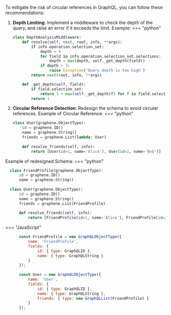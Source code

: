 To mitigate the risk of circular references in GraphQL, you can follow these recommendations:
1. **Depth Limiting**:
Implement a middleware to check the depth of the query, and raise an error if it exceeds the limit.
Example:
=== "python"
	```python
    class DepthAnalysisMiddleware:
        def resolve(self, next, root, info, **args):
            if info.operation.selection_set:
                depth = 0
                for field in info.operation.selection_set.selections:
                    depth = max(depth, self._get_depth(field))
                if depth > 3:
                    raise Exception('Query depth is too high')
            return next(root, info, **args)
    
        def _get_depth(self, field):
            if field.selection_set:
                return 1 + max(self._get_depth(f) for f in field.selection_set.selections)
            return 1
	```


2. **Circular Reference Detection**:
Redesign the schema to avoid circular references.
Example of Circular Reference:
=== "python"
	```python
    class User(graphene.ObjectType):
        id = graphene.ID()
        name = graphene.String()
        friends = graphene.List(lambda: User)
        
        def resolve_friends(self, info):
            return [User(id=1, name='Alice'), User(id=2, name='Bob')]
	```

Example of redesigned Schema:
=== "python"
  ```python
    class FriendProfile(graphene.ObjectType):
        id = graphene.ID()
        name = graphene.String()
    
    class User(graphene.ObjectType):
        id = graphene.ID()
        name = graphene.String()
        friends = graphene.List(FriendProfile)
        
        def resolve_friends(self, info):
            return [FriendProfile(id=1, name='Alice'), FriendProfile(id=2, name='Bob')]
  ```


=== "JavaScript"
  ```javascript
        const FriendProfile = new GraphQLObjectType({
            name: 'FriendProfile',
            fields: {
                id: { type: GraphQLID },
                name: { type: GraphQLString }
            }
        });
        
        const User = new GraphQLObjectType({
            name: 'User',
            fields: {
                id: { type: GraphQLID },
                name: { type: GraphQLString },
                friends: { type: new GraphQLList(FriendProfile) }
            }
        });  
  ```